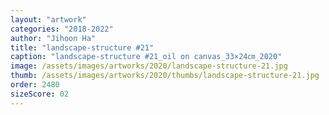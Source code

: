 ```yaml
---
layout: "artwork"
categories: "2018-2022"
author: "Jihoon Ha"
title: "landscape-structure #21"
caption: "landscape-structure #21_oil on canvas_33×24㎝_2020"
image: /assets/images/artworks/2020/landscape-structure-21.jpg
thumb: /assets/images/artworks/2020/thumbs/landscape-structure-21.jpg
order: 2480
sizeScore: 02
---
```

